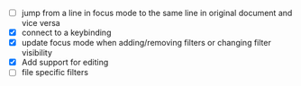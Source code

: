 - [ ] jump from a line in focus mode to the same line in original document and vice versa
- [X] connect to a keybinding
- [X] update focus mode when adding/removing filters or changing filter visibility
- [X] Add support for editing
- [ ] file specific filters